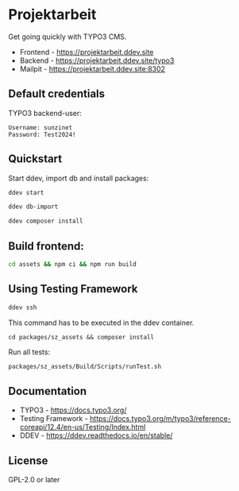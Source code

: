 # Projektarbeit

Get going quickly with TYPO3 CMS.

* Frontend - https://projektarbeit.ddev.site
* Backend - https://projektarbeit.ddev.site/typo3
* Mailpit - https://projektarbeit.ddev.site:8302

## Default credentials
TYPO3 backend-user:
```
Username: sunzinet
Password: Test2024!
```

## Quickstart

Start ddev, import db and install packages:

```bash
ddev start
```
```bash
ddev db-import
```
```bash
ddev composer install
```

## Build frontend:

```bash
cd assets && npm ci && npm run build
```

## Using Testing Framework
```bash
ddev ssh
```
This command has to be executed in the ddev container.
```
cd packages/sz_assets && composer install
```
Run all tests:
```bash
packages/sz_assets/Build/Scripts/runTest.sh
```

## Documentation

  * TYPO3 - https://docs.typo3.org/
  * Testing Framework - https://docs.typo3.org/m/typo3/reference-coreapi/12.4/en-us/Testing/Index.html
  * DDEV - https://ddev.readthedocs.io/en/stable/

## License

GPL-2.0 or later
